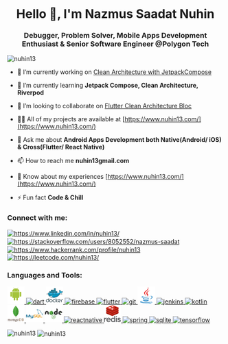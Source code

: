 <h1 align="center">Hello 👋, I'm Nazmus Saadat Nuhin</h1>
<h3 align="center">Debugger, Problem Solver, Mobile Apps Development Enthusiast & Senior Software Engineer @Polygon Tech</h3>

<p align="left"> <img src="https://komarev.com/ghpvc/?username=nuhin13&label=Profile%20views&color=0e75b6&style=flat" alt="nuhin13" /> </p>

- 🔭 I’m currently working on [Clean Architecture with JetpackCompose](https://github.com/nuhin13/Jetpack-Compose-Clean-Architecture)

- 🌱 I’m currently learning **Jetpack Compose, Clean Architecture, Riverpod**

- 👯 I’m looking to collaborate on [Flutter Clean Architecture Bloc](https://github.com/nuhin13/Flutter-Clean-Architecture-Bloc)

- 👨‍💻 All of my projects are available at [https://www.nuhin13.com/](https://www.nuhin13.com/)

- 💬 Ask me about **Android Apps Development both Native(Android/ iOS) & Cross(Flutter/ React Native)**

- 📫 How to reach me **nuhin13gmail.com**

- 📄 Know about my experiences [https://www.nuhin13.com/](https://www.nuhin13.com/)

- ⚡ Fun fact **Code & Chill**

<h3 align="left">Connect with me:</h3>
<p align="left">
<a href="https://linkedin.com/in/https://www.linkedin.com/in/nuhin13/" target="blank"><img align="center" src="https://raw.githubusercontent.com/rahuldkjain/github-profile-readme-generator/master/src/images/icons/Social/linked-in-alt.svg" alt="https://www.linkedin.com/in/nuhin13/" height="30" width="40" /></a>
<a href="https://stackoverflow.com/users/https://stackoverflow.com/users/8052552/nazmus-saadat" target="blank"><img align="center" src="https://raw.githubusercontent.com/rahuldkjain/github-profile-readme-generator/master/src/images/icons/Social/stack-overflow.svg" alt="https://stackoverflow.com/users/8052552/nazmus-saadat" height="30" width="40" /></a>
<a href="https://www.hackerrank.com/https://www.hackerrank.com/profile/nuhin13" target="blank"><img align="center" src="https://raw.githubusercontent.com/rahuldkjain/github-profile-readme-generator/master/src/images/icons/Social/hackerrank.svg" alt="https://www.hackerrank.com/profile/nuhin13" height="30" width="40" /></a>
<a href="https://www.leetcode.com/https://leetcode.com/nuhin13/" target="blank"><img align="center" src="https://raw.githubusercontent.com/rahuldkjain/github-profile-readme-generator/master/src/images/icons/Social/leet-code.svg" alt="https://leetcode.com/nuhin13/" height="30" width="40" /></a>
</p>

<h3 align="left">Languages and Tools:</h3>
<p align="left"> <a href="https://developer.android.com" target="_blank" rel="noreferrer"> <img src="https://raw.githubusercontent.com/devicons/devicon/master/icons/android/android-original-wordmark.svg" alt="android" width="40" height="40"/> </a> <a href="https://dart.dev" target="_blank" rel="noreferrer"> <img src="https://www.vectorlogo.zone/logos/dartlang/dartlang-icon.svg" alt="dart" width="40" height="40"/> </a> <a href="https://www.docker.com/" target="_blank" rel="noreferrer"> <img src="https://raw.githubusercontent.com/devicons/devicon/master/icons/docker/docker-original-wordmark.svg" alt="docker" width="40" height="40"/> </a> <a href="https://firebase.google.com/" target="_blank" rel="noreferrer"> <img src="https://www.vectorlogo.zone/logos/firebase/firebase-icon.svg" alt="firebase" width="40" height="40"/> </a> <a href="https://flutter.dev" target="_blank" rel="noreferrer"> <img src="https://www.vectorlogo.zone/logos/flutterio/flutterio-icon.svg" alt="flutter" width="40" height="40"/> </a> <a href="https://git-scm.com/" target="_blank" rel="noreferrer"> <img src="https://www.vectorlogo.zone/logos/git-scm/git-scm-icon.svg" alt="git" width="40" height="40"/> </a> <a href="https://www.java.com" target="_blank" rel="noreferrer"> <img src="https://raw.githubusercontent.com/devicons/devicon/master/icons/java/java-original.svg" alt="java" width="40" height="40"/> </a> <a href="https://www.jenkins.io" target="_blank" rel="noreferrer"> <img src="https://www.vectorlogo.zone/logos/jenkins/jenkins-icon.svg" alt="jenkins" width="40" height="40"/> </a> <a href="https://kotlinlang.org" target="_blank" rel="noreferrer"> <img src="https://www.vectorlogo.zone/logos/kotlinlang/kotlinlang-icon.svg" alt="kotlin" width="40" height="40"/> </a> <a href="https://www.mongodb.com/" target="_blank" rel="noreferrer"> <img src="https://raw.githubusercontent.com/devicons/devicon/master/icons/mongodb/mongodb-original-wordmark.svg" alt="mongodb" width="40" height="40"/> </a> <a href="https://www.mysql.com/" target="_blank" rel="noreferrer"> <img src="https://raw.githubusercontent.com/devicons/devicon/master/icons/mysql/mysql-original-wordmark.svg" alt="mysql" width="40" height="40"/> </a> <a href="https://nodejs.org" target="_blank" rel="noreferrer"> <img src="https://raw.githubusercontent.com/devicons/devicon/master/icons/nodejs/nodejs-original-wordmark.svg" alt="nodejs" width="40" height="40"/> </a> <a href="https://reactnative.dev/" target="_blank" rel="noreferrer"> <img src="https://reactnative.dev/img/header_logo.svg" alt="reactnative" width="40" height="40"/> </a> <a href="https://redis.io" target="_blank" rel="noreferrer"> <img src="https://raw.githubusercontent.com/devicons/devicon/master/icons/redis/redis-original-wordmark.svg" alt="redis" width="40" height="40"/> </a> <a href="https://spring.io/" target="_blank" rel="noreferrer"> <img src="https://www.vectorlogo.zone/logos/springio/springio-icon.svg" alt="spring" width="40" height="40"/> </a> <a href="https://www.sqlite.org/" target="_blank" rel="noreferrer"> <img src="https://www.vectorlogo.zone/logos/sqlite/sqlite-icon.svg" alt="sqlite" width="40" height="40"/> </a> <a href="https://www.tensorflow.org" target="_blank" rel="noreferrer"> <img src="https://www.vectorlogo.zone/logos/tensorflow/tensorflow-icon.svg" alt="tensorflow" width="40" height="40"/> </a> </p>

<p><img align="left" src="https://github-readme-stats.vercel.app/api/top-langs?username=nuhin13&show_icons=true&locale=en&layout=compact" alt="nuhin13" /></p>

<p>&nbsp;<img align="center" src="https://github-readme-stats.vercel.app/api?username=nuhin13&show_icons=true&locale=en" alt="nuhin13" /></p>
